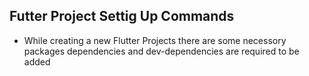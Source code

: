 ## Futter Project Settig Up Commands
- While creating a new Flutter Projects there are some necessory packages dependencies and dev-dependencies are required to be added  

